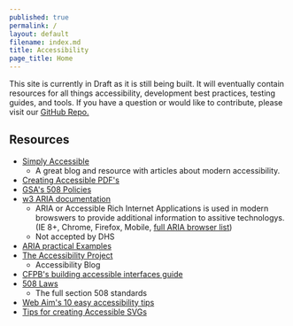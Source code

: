 ```yaml
---
published: true
permalink: /
layout: default
filename: index.md
title: Accessibility
page_title: Home
---
```


This site is currently in Draft as it is still being built. It will eventually contain resources for all things accessibility, development best practices, testing guides, and tools. If you have a question or would like to contribute, please visit our [GitHub Repo.](https://github.com/18F/accessibility) 

## Resources

* [Simply Accessible](http://simplyaccessible.com/archives/)
  * A great blog and resource with articles about modern accessibility.
* [Creating Accessible PDF's](http://www.section508.va.gov/support/tutorials/pdf/index.asp)
* [GSA's 508 Policies](https://insite.gsa.gov/portal/content/629482)
* [w3 ARIA documentation](http://www.w3.org/html/wg/drafts/html/master/dom.html#wai-aria)
  * ARIA or Accessible Rich Internet Applications is used in modern browswers to provide additional information to assitive technologys. (IE 8+, Chrome, Firefox, Mobile, [full ARIA browser list](http://caniuse.com/#feat=wai-aria))
  * Not accepted by DHS
* [ARIA practical Examples](http://heydonworks.com/practical_aria_examples/)
* [The Accessibility Project](http://a11yproject.com/)
  * Accessibility Blog
* [CFPB's building accessible interfaces guide](http://cfpb.github.io/design-manual/guides/accessible-interfaces.html)
* [508 Laws](http://www.access-board.gov/guidelines-and-standards/communications-and-it/about-the-section-508-standards/section-508-standards)
  * The full section 508 standards
* [Web Aim's 10 easy accessibility tips](http://webaim.org/blog/10-easy-accessibility-tips/)
* [Tips for creating Accessible SVGs](http://www.sitepoint.com/tips-accessible-svg/)
